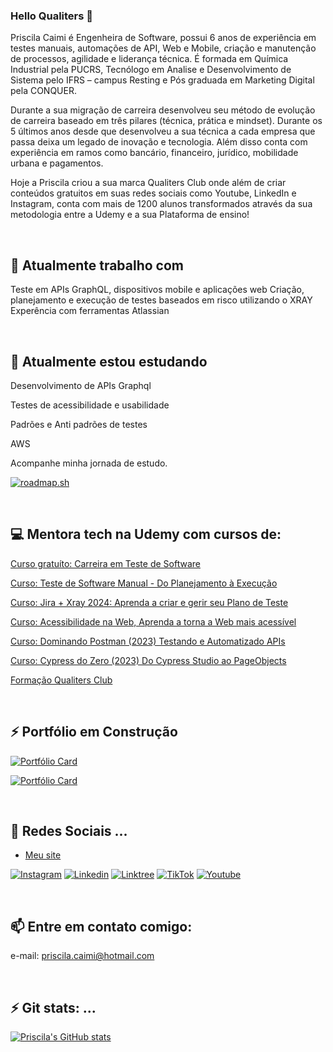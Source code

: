 ### Hello Qualiters 👋

Priscila Caimi é Engenheira de Software, possui 6 anos de experiência em testes manuais, automações de API, Web e Mobile, criação e manutenção de processos, agilidade e liderança técnica. É formada em Química Industrial pela PUCRS, Tecnólogo em Analise e Desenvolvimento de Sistema pelo IFRS – campus Resting e Pós graduada em Marketing Digital pela CONQUER.

Durante a sua migração de carreira desenvolveu seu método de evolução de carreira baseado em três pilares (técnica, prática e mindset). Durante os 5 últimos anos desde que desenvolveu a sua técnica a cada empresa que passa deixa um legado de inovação e tecnologia. Além disso conta com experiência em ramos como bancário, financeiro, jurídico, mobilidade urbana e pagamentos.

Hoje a Priscila criou a sua marca Qualiters Club onde além de criar conteúdos gratuitos em suas redes sociais como Youtube, LinkedIn e Instagram, conta com mais de 1200 alunos transformados através da sua metodologia entre a Udemy e a sua Plataforma de ensino!

<br>

## 🔭 Atualmente trabalho com 

Teste em APIs GraphQL, dispositivos mobile e aplicações web
Criação, planejamento e execução de testes baseados em risco utilizando o XRAY
Experência com ferramentas Atlassian

<br>

## 🌱 Atualmente estou estudando

Desenvolvimento de APIs Graphql

Testes de acessibilidade e usabilidade

Padrões e Anti padrões de testes

AWS

Acompanhe minha jornada de estudo. 

[![roadmap.sh](https://roadmap.sh/card/tall/66731bbadf3918909e45556a?variant=dark)](https://roadmap.sh)

<br>

## 💻 Mentora tech na Udemy com cursos de: 

[Curso gratuíto: Carreira em Teste de Software](https://www.udemy.com/course/trilhe-sua-carreira-explorando-cargos-em-teste-de-software/learn/lecture/39170906?referralCode=79AF6260E0502A681750#overview)

[Curso: Teste de Software Manual - Do Planejamento à Execução](https://www.udemy.com/course/teste-de-software-manual-do-planejamento-a-execucao/learn/lecture/39172076?referralCode=058FAC22ED178AF903A8#overview)

[Curso: Jira + Xray 2024: Aprenda a criar e gerir seu Plano de Teste](https://www.udemy.com/course/jira-xray-2024-aprenda-a-criar-e-gerir-seu-plano-de-teste/learn/lecture/40753204?referralCode=D52F1DCF46A5F5D30970#overview)

[Curso: Acessibilidade na Web, Aprenda a torna a Web mais acessível](https://www.udemy.com/course/acessibilidade-na-web-aprenda-a-torna-a-web-mais-acessivel/learn/lecture/39389258?referralCode=A97606FF9022E8FE4A82#overview)

[Curso: Dominando Postman (2023) Testando e Automatizado APIs](https://www.udemy.com/course/dominando-postman-2023-testando-e-automatizado-apis/learn/lecture/39172776?referralCode=B3F60D02E7CD13CA9CAF#overview)

[Curso: Cypress do Zero (2023) Do Cypress Studio ao PageObjects](https://www.udemy.com/course/cypress-do-zero-2023-do-cypress-studio-ao-pageobjects/learn/lecture/39302978?referralCode=582149A71727BC0E9A93#overview)

[Formação Qualiters Club](https://www.qualitersclub.com/comunidade-qualiters-club)


<br>

## ⚡ Portfólio em Construção


[![Portfólio Card](https://github-readme-stats.vercel.app/api/pin/?username=pricaimiTech&repo=sauceDemoQAPortfolio)](https://github.com/pricaimiTech/sauceDemoQAPortfolio)


[![Portfólio Card](https://github-readme-stats.vercel.app/api/pin/?username=pricaimiTech&repo=parabank_test)](https://github.com/pricaimiTech/parabank_test)


<br>

## 💬 Redes Sociais ...

- [Meu site](https://priscilacaimi.notion.site/Hello-Qualiters-47753df8631746e0920957c628ac3739)

[![Instagram](https://img.shields.io/badge/Instagram-E4405F?style=for-the-badge&logo=instagram&logoColor=white)](https://www.instagram.com/priscila.caimi/)
[![Linkedin](https://img.shields.io/badge/LinkedIn-0077B5?style=for-the-badge&logo=linkedin&logoColor=white)](https://www.linkedin.com/in/priscilacaimi/)
[![Linktree](https://img.shields.io/badge/linktree-39E09B?style=for-the-badge&logo=linktree&logoColor=white)](https://linktr.ee/priscilacaimi)
[![TikTok](https://img.shields.io/badge/TikTok-000000?style=for-the-badge&logo=tiktok&logoColor=white)](https://www.tiktok.com/@priscila.caimi)
[![Youtube](https://img.shields.io/badge/YouTube-FF0000?style=for-the-badge&logo=youtube&logoColor=white)](https://www.youtube.com/@qualitersclub)


<br>

## 📫 Entre em contato comigo:
e-mail: priscila.caimi@hotmail.com


<br>

## ⚡ Git stats: ...

[![Priscila's GitHub stats](https://github-readme-stats.vercel.app/api?username=pricaimiTech&theme=outrun)](https://github.com/pricaimiTech/github-readme-stats)


